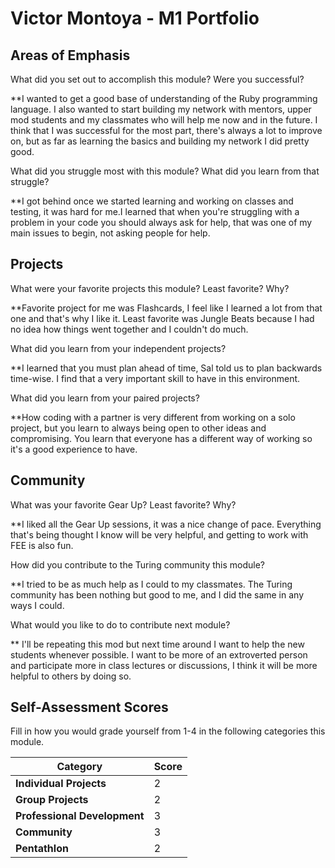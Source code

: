 # Victor Montoya - M1 Portfolio

## Areas of Emphasis

What did you set out to accomplish this module? Were you successful?

**I wanted to get a good base of understanding of the Ruby programming language. I also wanted to start building my network with mentors, upper mod students and my classmates who will help me now and in the future. I think that I was successful for the most part, there's always a lot to improve on, but as far as learning the basics and building my network I did pretty good.

What did you struggle most with this module? What did you learn from that struggle?

**I got behind once we started learning and working on classes and testing, it was hard for me.I learned that when you're struggling with a problem in your code you should always ask for help, that was one of my main issues to begin, not asking people for help.

## Projects

What were your favorite projects this module? Least favorite? Why?

**Favorite project for me was Flashcards, I feel like I learned a lot from that one and that's why I like it. Least favorite was Jungle Beats because I had no idea how things went together and I couldn't do much.

What did you learn from your independent projects?

**I learned that you must plan ahead of time, Sal told us to plan backwards time-wise. I find that a very important skill to have in this environment.

What did you learn from your paired projects?

**How coding with a partner is very different from working on a solo project, but you learn to always being open to other ideas and compromising. You learn that everyone has a different way of working so it's a good experience to have.

## Community

What was your favorite Gear Up? Least favorite? Why?

**I liked all the Gear Up sessions, it was a nice change of pace. Everything that's being thought I know will be very helpful, and getting to work with FEE is also fun.

How did you contribute to the Turing community this module?

**I tried to be as much help as I could to my classmates. The Turing community has been nothing but good to me, and I did the same in any ways I could.

What would you like to do to contribute next module?

** I'll be repeating this mod but next time around I want to help the new students whenever possible. I want to be more of an extroverted person and participate more in class lectures or discussions, I think it will be more helpful to others by doing so.

## Self-Assessment Scores

Fill in how you would grade yourself from 1-4 in the following categories this module.

| Category                     | Score |
| -----------------------------| ----- |
| **Individual Projects**      |   2   |
| **Group Projects**           |   2   |
| **Professional Development** |   3   |
| **Community**                |   3   |
| **Pentathlon**               |   2   |
